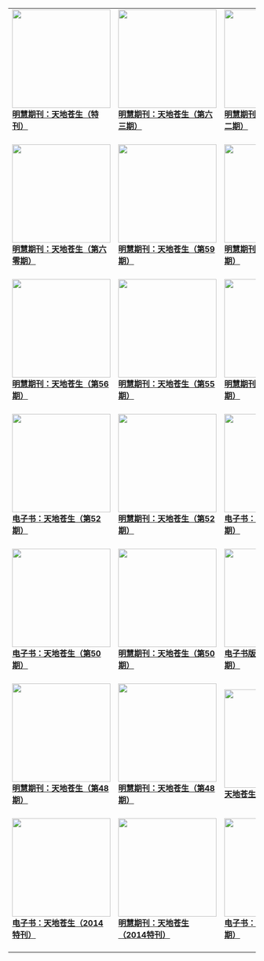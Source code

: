|||||
|---|---|---|---|
|[<img width="200px" src="http://qikan.minghui.org/mhqkpage/qikanimage/2019/10/09/baozhen-read-a3-cover.png" ><br/><b> 明慧期刊：天地苍生（特刊）</b><br/><br/>](../pages/cangsheng/194743.md)|[<img width="200px" src="http://qikan.minghui.org/mhqkpage/qikanimage/2019/08/06/tdcs-63-read-a4-cover.png" ><br/><b> 明慧期刊：天地苍生（第六三期）</b><br/><br/>](../pages/cangsheng/193914.md)|[<img width="200px" src="http://qikan.minghui.org/mhqkpage/qikanimage/2019/05/04/tdcs-62-read-a3-cover.png" ><br/><b> 明慧期刊：天地苍生（第六二期）</b><br/><br/>](../pages/cangsheng/192709.md)|[<img width="200px" src="http://qikan.minghui.org/mhqkpage/qikanimage/2019/01/05/tdcs-61-a3-read-cover.png" ><br/><b> 明慧期刊：天地苍生（第六一期）</b><br/><br/>](../pages/cangsheng/191235.md)|
|[<img width="200px" src="http://qikan.minghui.org/mhqkpage/qikanimage/2018/11/27/tdcs-60-a4-read-cover.png" ><br/><b> 明慧期刊：天地苍生（第六零期）</b><br/><br/>](../pages/cangsheng/190779.md)|[<img width="200px" src="http://qikan.minghui.org/mhqkpage/qikanimage/2018/09/07/tdcs-59-read-cover.png" ><br/><b> 明慧期刊：天地苍生（第59期）</b><br/><br/>](../pages/cangsheng/189699.md)|[<img width="200px" src="http://qikan.minghui.org/mhqkpage/qikanimage/2018/05/03/tdcs58_read-cover.png" ><br/><b> 明慧期刊：天地苍生（第58期）</b><br/><br/>](../pages/cangsheng/188016.md)|[<img width="200px" src="http://qikan.minghui.org/mhqkpage/qikanimage/2017/12/30/td57-read-cover.png" ><br/><b> 明慧期刊：天地苍生（第57期）</b><br/><br/>](../pages/cangsheng/186391.md)|
|[<img width="200px" src="http://qikan.minghui.org/mhqkpage/qikanimage/2017/07/25/td56-dl-read-cover.png" ><br/><b> 明慧期刊：天地苍生（第56期）</b><br/><br/>](../pages/cangsheng/183939.md)|[<img width="200px" src="http://qikan.minghui.org/mhqkpage/qikanimage/2017/03/27/td-55-read-cover.png" ><br/><b> 明慧期刊：天地苍生（第55期）</b><br/><br/>](../pages/cangsheng/182019.md)|[<img width="200px" src="http://qikan.minghui.org/mhqkpage/qikanimage/2016/12/04/td-54-read-cover.png" ><br/><b> 明慧期刊：天地苍生（第54期）</b><br/><br/>](../pages/cangsheng/180346.md)|[<img width="200px" src="http://qikan.minghui.org/mhqkpage/qikanimage/2016/06/15/tdcs-53-dl-read-cover.png" ><br/><b> 明慧期刊：天地苍生（第53期）</b><br/><br/>](../pages/cangsheng/177552.md)|
|[<img width="200px" src="http://qikan.minghui.org/mhqkpage/qikanimage/2016/01/19/td-52-read-cover.png" ><br/><b> 电子书：天地苍生（第52期）</b><br/><br/>](../pages/cangsheng/175323.md)|[<img width="200px" src="http://qikan.minghui.org/mhqkpage/qikanimage/2015/11/09/td-52-read-cover.png" ><br/><b> 明慧期刊：天地苍生（第52期）</b><br/><br/>](../pages/cangsheng/174120.md)|[<img width="200px" src="http://qikan.minghui.org/mhqkpage/qikanimage/2015/10/11/td-51-read-cover.png" ><br/><b> 电子书：天地苍生（第51期）</b><br/><br/>](../pages/cangsheng/173645.md)|[<img width="200px" src="http://qikan.minghui.org/mhqkpage/qikanimage/2015/08/30/td-51-read-cover.png" ><br/><b> 明慧期刊：天地苍生（第51期）</b><br/><br/>](../pages/cangsheng/173012.md)|
|[<img width="200px" src="http://qikan.minghui.org/mhqkpage/qikanimage/2015/06/13/td-50-read-cover.png" ><br/><b> 电子书：天地苍生（第50期）</b><br/><br/>](../pages/cangsheng/171760.md)|[<img width="200px" src="http://qikan.minghui.org/mhqkpage/qikanimage/2015/04/29/td-50-read-cover.png" ><br/><b> 明慧期刊：天地苍生（第50期）</b><br/><br/>](../pages/cangsheng/171098.md)|[<img width="200px" src="http://qikan.minghui.org/mhqkpage/qikanimage/2015/03/12/td-49-read-cover.png" ><br/><b> 电子书版：天地苍生（第49期）</b><br/><br/>](../pages/cangsheng/170434.md)|[<img width="200px" src="http://qikan.minghui.org/mhqkpage/qikanimage/2015/01/14/td-49-read-cover.png" ><br/><b> 明慧期刊：天地苍生（第49期）</b><br/><br/>](../pages/cangsheng/169637.md)|
|[<img width="200px" src="http://qikan.minghui.org/mhqkpage/qikanimage/2015/01/06/td-48-read-cover.png" ><br/><b> 明慧期刊：天地苍生（第48期）</b><br/><br/>](../pages/cangsheng/169524.md)|[<img width="200px" src="http://qikan.minghui.org/mhqkpage/qikanimage/2014/10/06/td-48-read-cover.png" ><br/><b> 明慧期刊：天地苍生（第48期）</b><br/><br/>](../pages/cangsheng/168117.md)|[<img width="200px" src="http://qikan.minghui.org/mhqkpage/qikanimage/2014/07/13/td2014-spring-read1-cover.png" ><br/><b> 天地苍生（2014春季刊）</b><br/><br/>](../pages/cangsheng/166775.md)|[<img width="200px" src="http://qikan.minghui.org/mhqkpage/qikanimage/2014/05/23/td2014-spring-read1-cover.png" ><br/><b> 明慧期刊：天地苍生（2014春季刊）</b><br/><br/>](../pages/cangsheng/165925.md)|
|[<img width="200px" src="http://qikan.minghui.org/mhqkpage/qikanimage/2014/03/05/td2014-read-cover.png" ><br/><b> 电子书：天地苍生（2014特刊）</b><br/><br/>](../pages/cangsheng/164725.md)|[<img width="200px" src="http://qikan.minghui.org/mhqkpage/qikanimage/2014/01/22/td2014-read-cover.png" ><br/><b> 明慧期刊：天地苍生（2014特刊）</b><br/><br/>](../pages/cangsheng/164127.md)|[<img width="200px" src="http://qikan.minghui.org/mhqkpage/qikanimage/2013/11/29/tdcs45-cover-cover.png" ><br/><b> 电子书：天地苍生（第45期）</b><br/><br/>](../pages/cangsheng/163264.md)|[<img width="200px" src="http://qikan.minghui.org/mhqkpage/qikanimage/2013/11/10/td45-doc-cover.png" ><br/><b> 明慧期刊：天地苍生（第45期）</b><br/><br/>](../pages/cangsheng/163004.md)|
